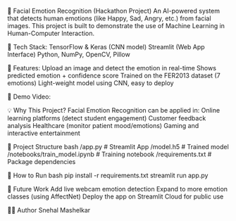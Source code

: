 🚀 Facial Emotion Recognition (Hackathon Project)
An AI-powered system that detects human emotions (like Happy, Sad, Angry, etc.) from facial images.
This project is built to demonstrate the use of Machine Learning in Human-Computer Interaction.

🔎 Tech Stack:
TensorFlow & Keras (CNN model)
Streamlit (Web App Interface)
Python, NumPy, OpenCV, Pillow

🎯 Features:
Upload an image and detect the emotion in real-time
Shows predicted emotion + confidence score
Trained on the FER2013 dataset (7 emotions)
Light-weight model using CNN, easy to deploy

🎥 Demo Video:


💡 Why This Project?
Facial Emotion Recognition can be applied in:
Online learning platforms (detect student engagement)
Customer feedback analysis
Healthcare (monitor patient mood/emotions)
Gaming and interactive entertainment

📂 Project Structure
bash
/app.py                # Streamlit App
/model.h5              # Trained model
/notebooks/train_model.ipynb  # Training notebook
/requirements.txt      # Package dependencies

🚀 How to Run
bash
pip install -r requirements.txt
streamlit run app.py

🚀 Future Work
Add live webcam emotion detection
Expand to more emotion classes (using AffectNet)
Deploy the app on Streamlit Cloud for public use

👨‍💻 Author
Snehal Mashelkar



